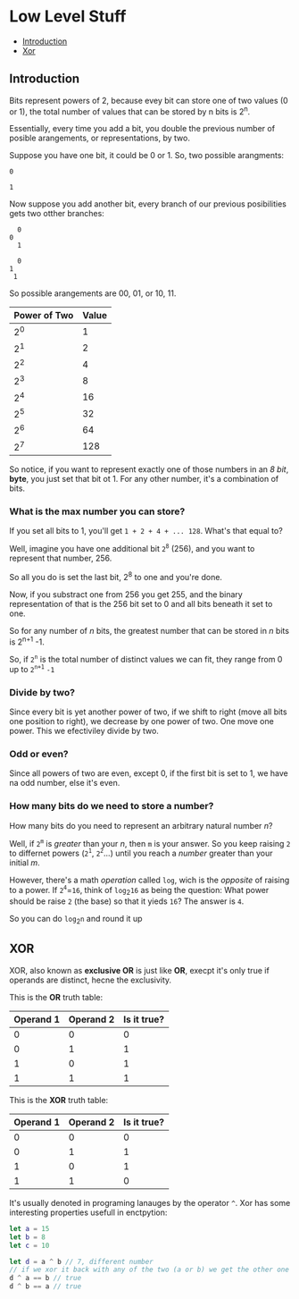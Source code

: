 # Low Level Stuff

* [Introduction](#intro)
* [Xor](#xor)


<h2 id="intro">Introduction</h2>

Bits represent powers of 2, because evey bit can store one of two values (0 or 1), the total number of values that can be stored by n bits is  2<sup>n</sup>.

Essentially, every time you add a bit, you double the previous number of posible arangements, or representations, by two.

Suppose you have one bit, it could be 0 or 1. So, two possible arangments:

```
0

1
```
 Now suppose you add another bit, every branch of our previous posibilities gets two otther branches:
  
```
  0
0 
  1
  
  0
1
 1
```
So possible arangements are 00, 01, or 10, 11.

| Power of Two| Value         |
| ------------ | --- |
| 2<sup>0</sup>|1 |
| 2<sup>1</sup>|2 |
| 2<sup>2</sup>|4 |
| 2<sup>3</sup>|8 |
| 2<sup>4</sup>|16 |
| 2<sup>5</sup>|32 |
| 2<sup>6</sup>|64 |
| 2<sup>7</sup>|128 |



So notice, if you want to represent exactly one of those numbers in an *8 bit*, **byte**, you just set that bit ot 1. For any other number, it's a combination of bits.

### What is the max number you can store?

If you set all bits to 1, you'll get `1 + 2 + 4 + ... 128`. What's that equal to?

Well, imagine you have one additional bit `2`<sup>`8`</sup> (256), and you want to represent that number, 256.

So all you do is set the last bit, 2<sup>8</sup> to one and you're done.

Now, if you substract one from 256 you get 255, and the binary representation of that is the 256 bit set to 0 and all bits beneath it set to one.

So for any number of _n_ bits, the greatest number that can be stored in _n_ bits is 2<sup>n+1</sup> -1.

So, if  `2`<sup>`n`</sup> is the total number of distinct values we can fit, they range from 0 up to `2`<sup>`n+1`</sup> `-1`


### Divide by two?

Since every bit is yet another power of two, if we shift to right (move all bits one position to right), we decrease by one power of two. One move one power.
This we efectiviley divide by two.


### Odd or even?

Since all powers of two are even, except 0, if the first bit is set to 1, we have na odd number, else it's even.


### How many bits do we need to store a number?

How many bits do you need to represent an arbitrary natural number _n_?

Well, if `2`<sup>`m`</sup> is _greater_ than your _n_, then `m` is your answer. So you keep raising `2` to differnet powers (`2`<sup>`1`</sup>, `2`<sup>`2`</sup>...) until you reach a _number_ greater than your initial _m_.

However, there's a math _operation_ called `log`, wich is the _opposite_ of raising to a power. If `2`<sup>`4`</sup>=`16`, think of `log`<sub>2</sub>`16` as being the question: What power should be raise `2` (the base) so that it yieds `16`? The  answer is `4`.

So you can do `log`<sub>2</sub>`n` and round it up

<h2 id="xor">XOR</h2>

XOR, also known as **exclusive OR** is just like **OR**, execpt it's only true if operands are distinct, hecne the exclusivity.


This is the **OR** truth table:

| Operand 1| Operand 2 | Is it true?|
| ------------ | --- |------|
| 0|0 |0 |
| 0|1 |1 |
| 1|0 |1 |
| 1|1 |1 |


This is the **XOR** truth table:

| Operand 1| Operand 2 | Is it true?|
| ------------ | --- |------|
| 0|0 |0 |
| 0|1 |1 |
| 1|0 |1 |
| 1|1 |0 |

 It's usually denoted in programing lanauges by the operator `^`. Xor has some interesting properties usefull in enctpytion:
 
 ```swift
let a = 15
let b = 8
let c = 10

let d = a ^ b // 7, different number
// if we xor it back with any of the two (a or b) we get the other one back:
d ^ a == b // true
d ^ b == a // true
 ```

